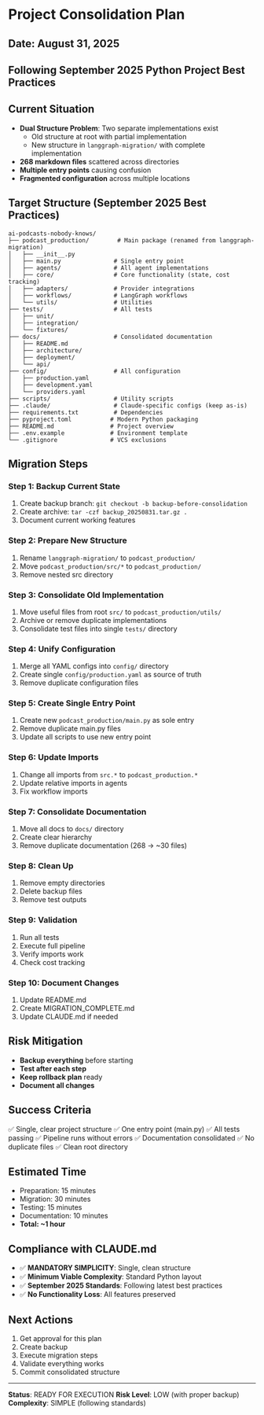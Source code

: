 # Project Consolidation Plan
## Date: August 31, 2025
## Following September 2025 Python Project Best Practices

## Current Situation
- **Dual Structure Problem**: Two separate implementations exist
  - Old structure at root with partial implementation
  - New structure in `langgraph-migration/` with complete implementation
- **268 markdown files** scattered across directories
- **Multiple entry points** causing confusion
- **Fragmented configuration** across multiple locations

## Target Structure (September 2025 Best Practices)

```
ai-podcasts-nobody-knows/
├── podcast_production/        # Main package (renamed from langgraph-migration)
│   ├── __init__.py
│   ├── main.py               # Single entry point
│   ├── agents/               # All agent implementations
│   ├── core/                 # Core functionality (state, cost tracking)
│   ├── adapters/             # Provider integrations
│   ├── workflows/            # LangGraph workflows
│   └── utils/                # Utilities
├── tests/                    # All tests
│   ├── unit/
│   ├── integration/
│   └── fixtures/
├── docs/                     # Consolidated documentation
│   ├── README.md
│   ├── architecture/
│   ├── deployment/
│   └── api/
├── config/                   # All configuration
│   ├── production.yaml
│   ├── development.yaml
│   └── providers.yaml
├── scripts/                  # Utility scripts
├── .claude/                  # Claude-specific configs (keep as-is)
├── requirements.txt          # Dependencies
├── pyproject.toml           # Modern Python packaging
├── README.md                # Project overview
├── .env.example             # Environment template
└── .gitignore               # VCS exclusions
```

## Migration Steps

### Step 1: Backup Current State
1. Create backup branch: `git checkout -b backup-before-consolidation`
2. Create archive: `tar -czf backup_20250831.tar.gz .`
3. Document current working features

### Step 2: Prepare New Structure
1. Rename `langgraph-migration/` to `podcast_production/`
2. Move `podcast_production/src/*` to `podcast_production/`
3. Remove nested src directory

### Step 3: Consolidate Old Implementation
1. Move useful files from root `src/` to `podcast_production/utils/`
2. Archive or remove duplicate implementations
3. Consolidate test files into single `tests/` directory

### Step 4: Unify Configuration
1. Merge all YAML configs into `config/` directory
2. Create single `config/production.yaml` as source of truth
3. Remove duplicate configuration files

### Step 5: Create Single Entry Point
1. Create new `podcast_production/main.py` as sole entry
2. Remove duplicate main.py files
3. Update all scripts to use new entry point

### Step 6: Update Imports
1. Change all imports from `src.*` to `podcast_production.*`
2. Update relative imports in agents
3. Fix workflow imports

### Step 7: Consolidate Documentation
1. Move all docs to `docs/` directory
2. Create clear hierarchy
3. Remove duplicate documentation (268 → ~30 files)

### Step 8: Clean Up
1. Remove empty directories
2. Delete backup files
3. Remove test outputs

### Step 9: Validation
1. Run all tests
2. Execute full pipeline
3. Verify imports work
4. Check cost tracking

### Step 10: Document Changes
1. Update README.md
2. Create MIGRATION_COMPLETE.md
3. Update CLAUDE.md if needed

## Risk Mitigation
- **Backup everything** before starting
- **Test after each step**
- **Keep rollback plan** ready
- **Document all changes**

## Success Criteria
✅ Single, clear project structure
✅ One entry point (main.py)
✅ All tests passing
✅ Pipeline runs without errors
✅ Documentation consolidated
✅ No duplicate files
✅ Clean root directory

## Estimated Time
- Preparation: 15 minutes
- Migration: 30 minutes
- Testing: 15 minutes
- Documentation: 10 minutes
- **Total: ~1 hour**

## Compliance with CLAUDE.md
- ✅ **MANDATORY SIMPLICITY**: Single, clean structure
- ✅ **Minimum Viable Complexity**: Standard Python layout
- ✅ **September 2025 Standards**: Following latest best practices
- ✅ **No Functionality Loss**: All features preserved

## Next Actions
1. Get approval for this plan
2. Create backup
3. Execute migration steps
4. Validate everything works
5. Commit consolidated structure

---
**Status**: READY FOR EXECUTION
**Risk Level**: LOW (with proper backup)
**Complexity**: SIMPLE (following standards)

